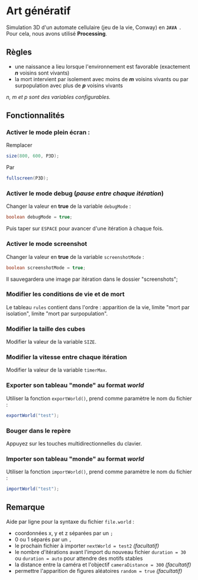 # Art génératif

Simulation 3D d'un automate cellulaire (jeu de la vie, Conway) en __``JAVA ``__.
Pour cela, nous avons utilisé __Processing__.

## Règles

- une naissance a lieu lorsque l'environnement est favorable (exactement ***n*** voisins sont vivants)
- la mort intervient par isolement avec moins de ***m*** voisins vivants ou par surpopulation avec plus de ***p*** voisins vivants

*n, m et p sont des variables configurables.*

## Fonctionnalités

### Activer le mode plein écran :

Remplacer
```java
size(800, 600, P3D);
```
Par 
```java
fullscreen(P3D);
```

### Activer le mode debug (*pause entre chaque itération*)

Changer la valeur en __true__ de la variable ``debugMode`` :
```java
boolean debugMode = true;
```
Puis taper sur ``ESPACE`` pour avancer d'une itération à chaque fois.

### Activer le mode screenshot

Changer la valeur en __true__ de la variable ``screenshotMode`` :
```java
boolean screenshotMode = true;
```

Il sauvegardera une image par itération dans le dossier "screenshots";

### Modifier les conditions de vie et de mort

Le tableau ``rules`` contient dans l'ordre : apparition de la vie, limite "mort par isolation", limite "mort par surpopulation".

### Modifier la taille des cubes

Modifier la valeur de la variable ``SIZE``.

### Modifier la vitesse entre chaque itération

Modifier la valeur de la variable ``timerMax``.

### Exporter son tableau "monde" au format ***world***

Utiliser la fonction ``exportWorld()``, prend comme paramètre le nom du fichier :
```java
exportWorld("test");
```

### Bouger dans le repère

Appuyez sur les touches multidirectionnelles du clavier.

### Importer son tableau "monde" au format ***world***

Utiliser la fonction ``importWorld()``, prend comme paramètre le nom du fichier :
```java
importWorld("test");
```

## Remarque

Aide par ligne pour la syntaxe du fichier ``file.world`` :
- coordonnées x, y et z séparées par un ``;``
- 0 ou 1 séparés par un ``,``
- le prochain fichier à importer ``nextWorld = test2`` *(facultatif)*
- le nombre d'itérations avant l'import du nouveau fichier ``duration = 30`` ou ``duration = auto`` pour attendre des motifs stables
- la distance entre la caméra et l'objectif ``cameraDistance = 300`` *(facultatif)*
- permettre l'apparition de figures aléatoires ``random = true`` *(facultatif)*
